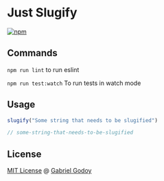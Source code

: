 # Just Slugify

[![npm](https://img.shields.io/npm/v/just-slugify.svg)](https://www.npmjs.com/package/just-slugify)


## Commands

`npm run lint` to run eslint

`npm run test:watch` To run tests in watch mode

## Usage

```js
slugify("Some string that needs to be slugified")

// some-string-that-needs-to-be-slugified
```

## License

[MIT License](https://gabrielgodoy.mit-license.org/license.html) @ [Gabriel Godoy](https://github.com/gabrielgodoy)
